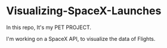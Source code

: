# Visualizing-SpaceX-Launches
In this repo, It's my PET PROJECT. 

I'm working on a SpaceX API, to visualize the data of Flights.

